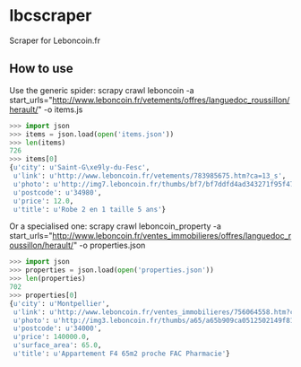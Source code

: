 # lbcscraper
Scraper for Leboncoin.fr

## How to use

Use the generic spider:
  scrapy crawl leboncoin -a start_urls="http://www.leboncoin.fr/vetements/offres/languedoc_roussillon/herault/" -o items.js
```python
>>> import json
>>> items = json.load(open('items.json'))
>>> len(items)
726
>>> items[0]
{u'city': u'Saint-G\xe9ly-du-Fesc',
 u'link': u'http://www.leboncoin.fr/vetements/783985675.htm?ca=13_s',
 u'photo': u'http://img7.leboncoin.fr/thumbs/bf7/bf7ddfd4ad343271f95f4793add35ec5b417e354.jpg',
 u'postcode': u'34980',
 u'price': 12.0,
 u'title': u'Robe 2 en 1 taille 5 ans'}
```

Or a specialised one:
  scrapy crawl leboncoin_property -a start_urls="http://www.leboncoin.fr/ventes_immobilieres/offres/languedoc_roussillon/herault/" -o properties.json

```python
>>> import json
>>> properties = json.load(open('properties.json'))
>>> len(properties)
702
>>> properties[0]
{u'city': u'Montpellier',
 u'link': u'http://www.leboncoin.fr/ventes_immobilieres/756064558.htm?ca=13_s',
 u'photo': u'http://img3.leboncoin.fr/thumbs/a65/a65b909ca0512502149f810bbdfe1152a4e21e0c.jpg',
 u'postcode': u'34000',
 u'price': 140000.0,
 u'surface_area': 65.0,
 u'title': u'Appartement F4 65m2 proche FAC Pharmacie'}
 ```
